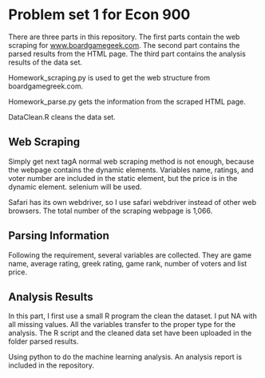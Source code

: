 # Problem set 1 for Econ 900


There are three parts in this repository. The first parts contain the web scraping for www.boardgamegeek.com. The second part contains the parsed results from the HTML page. The third part contains the analysis results of the data set. 

Homework_scraping.py is used to get the web structure from boardgamegreek.com.

Homework_parse.py gets the information from the scraped HTML page. 

DataClean.R cleans the data set.


## Web Scraping

Simply get next tagA normal web scraping method is not enough, because the webpage contains the dynamic elements. Variables name, ratings, and voter number are included in the static element, but the price is in the dynamic element. selenium will be used.

Safari has its own webdriver, so I use safari webdriver instead of other web browsers. The total number of the scraping webpage is 1,066.

## Parsing Information

Following the requirement, several variables are collected. They are game name, average rating, greek rating,  game rank, number of voters and list price. 
 
## Analysis Results

In this part, I first use a small R program the clean the dataset. I put NA with all missing values. All the variables transfer to the proper type for the analysis. The R script and the cleaned data set have been uploaded in the folder parsed results.

Using python to do the machine learning analysis. An analysis report is included in the repository. 
